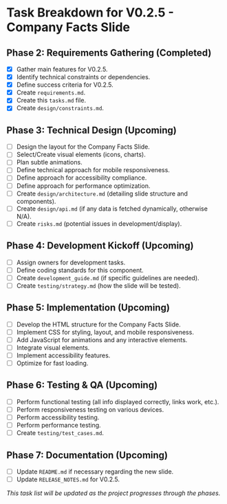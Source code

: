 # Task Breakdown for V0.2.5 - Company Facts Slide

## Phase 2: Requirements Gathering (Completed)
- [x] Gather main features for V0.2.5.
- [x] Identify technical constraints or dependencies.
- [x] Define success criteria for V0.2.5.
- [x] Create `requirements.md`.
- [x] Create this `tasks.md` file.
- [x] Create `design/constraints.md`.

## Phase 3: Technical Design (Upcoming)
- [ ] Design the layout for the Company Facts Slide.
- [ ] Select/Create visual elements (icons, charts).
- [ ] Plan subtle animations.
- [ ] Define technical approach for mobile responsiveness.
- [ ] Define approach for accessibility compliance.
- [ ] Define approach for performance optimization.
- [ ] Create `design/architecture.md` (detailing slide structure and components).
- [ ] Create `design/api.md` (if any data is fetched dynamically, otherwise N/A).
- [ ] Create `risks.md` (potential issues in development/display).

## Phase 4: Development Kickoff (Upcoming)
- [ ] Assign owners for development tasks.
- [ ] Define coding standards for this component.
- [ ] Create `development_guide.md` (if specific guidelines are needed).
- [ ] Create `testing/strategy.md` (how the slide will be tested).

## Phase 5: Implementation (Upcoming)
- [ ] Develop the HTML structure for the Company Facts Slide.
- [ ] Implement CSS for styling, layout, and mobile responsiveness.
- [ ] Add JavaScript for animations and any interactive elements.
- [ ] Integrate visual elements.
- [ ] Implement accessibility features.
- [ ] Optimize for fast loading.

## Phase 6: Testing & QA (Upcoming)
- [ ] Perform functional testing (all info displayed correctly, links work, etc.).
- [ ] Perform responsiveness testing on various devices.
- [ ] Perform accessibility testing.
- [ ] Perform performance testing.
- [ ] Create `testing/test_cases.md`.

## Phase 7: Documentation (Upcoming)
- [ ] Update `README.md` if necessary regarding the new slide.
- [ ] Update `RELEASE_NOTES.md` for V0.2.5.

*This task list will be updated as the project progresses through the phases.*
